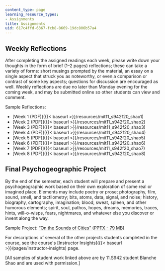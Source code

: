 ```yaml
---
content_type: page
learning_resource_types:
- Assignments
title: Assignments
uid: 617c4ffd-6367-fcb8-8669-19dc806b57a4
---
```


Weekly Reflections
------------------

After completing the assigned readings each week, please write down your thoughts in the form of brief (1–2 pages) reflections; these can take a variety of forms: short musings prompted by the material, an essay on a single aspect that struck you as noteworthy, or even a comparison or contrast of some key aspects; questions for discussion are encouraged as well. Weekly reflections are due no later than Monday evening for the coming week, and may be submitted online so other students can view and comment.

Sample Reflections:

*   [Week 1 (PDF)]({{< baseurl >}}/resources/mit11_s942f20_shao1)
*   [Week 2 (PDF)]({{< baseurl >}}/resources/mit11_s942f20_shao2)
*   [Week 3 (PDF)]({{< baseurl >}}/resources/mit11_s942f20_shao3)
*   [Week 4 (PDF)]({{< baseurl >}}/resources/mit11_s942f20_shao4)
*   [Week 5 (PDF)]({{< baseurl >}}/resources/mit11_s942f20_shao5)
*   [Week 6 (PDF)]({{< baseurl >}}/resources/mit11_s942f20_shao6)
*   [Week 7 (PDF)]({{< baseurl >}}/resources/mit11_s942f20_shao7)
*   [Week 8 (PDF)]({{< baseurl >}}/resources/mit11_s942f20_shao8)

Final Psychogeographic Project
------------------------------

By the end of the semester, each student will prepare and present a psychogeographic work based on their own exploration of some real or imagined place. Elements may include poetry or prose; photography, film, sound, smell, and tactilometry; bits, atoms, data, signal, and noise; history, biography, cartography, imagination; blood, sweat, spleen, and other humorous elements; spirit, soul, pathos, hopes, dreams, memories, traces, hints, will-o-wisps, fears, nightmares, and whatever else you discover or invent along the way.

Sample Project: [“On the Sounds of Cities” (PPTX - 79 MB)](/ans7870/11/11.S942/F20/MIT11_s942f20_shao_slides.pptx)

For descriptions of several of the other projects students completed in the course, see the course's [Instructor Insights]({{< baseurl >}}/pages/instructor-insights) page.

\[All samples of student work linked above are by 11.S942 student Blanche Shao and are used with permission.\]